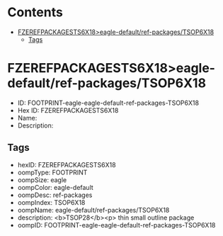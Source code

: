 



Contents
========

* [FZEREFPACKAGESTS6X18>eagle-default/ref-packages/TSOP6X18](#fzerefpackagests6x18eagle-defaultref-packagestsop6x18)
	* [Tags](#tags)

# FZEREFPACKAGESTS6X18>eagle-default/ref-packages/TSOP6X18

- ID: FOOTPRINT-eagle-eagle-default-ref-packages-TSOP6X18
- Hex ID: FZEREFPACKAGESTS6X18
- Name: 
- Description: 

## Tags

- hexID: FZEREFPACKAGESTS6X18
- oompType: FOOTPRINT
- oompSize: eagle
- oompColor: eagle-default
- oompDesc: ref-packages
- oompIndex: TSOP6X18
- oompName: eagle-default/ref-packages/TSOP6X18
- description: &lt;b&gt;TSOP28&lt;/b&gt;&lt;p&gt;&#xD;
thin small outline package
- oompID: FOOTPRINT-eagle-eagle-default-ref-packages-TSOP6X18
